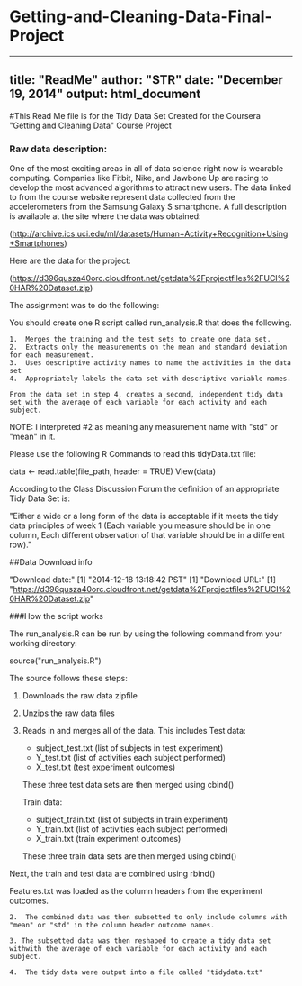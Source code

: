Getting-and-Cleaning-Data-Final-Project
=======================================
---
title: "ReadMe"
author: "STR"
date: "December 19, 2014"
output: html_document
---
#This Read Me file is for the Tidy Data Set Created for the Coursera "Getting and Cleaning Data" Course Project

### Raw data description:
One of the most exciting areas in all of data science right now is wearable computing. Companies like Fitbit, Nike, and Jawbone Up are racing to develop the most advanced algorithms to attract new users. The data linked to from the course website represent data collected from the accelerometers from the Samsung Galaxy S smartphone. A full description is available at the site where the data was obtained:

(http://archive.ics.uci.edu/ml/datasets/Human+Activity+Recognition+Using+Smartphones)

Here are the data for the project:

(https://d396qusza40orc.cloudfront.net/getdata%2Fprojectfiles%2FUCI%20HAR%20Dataset.zip) 

The assignment was to do the following:

You should create one R script called run_analysis.R that does the following. 

    1.  Merges the training and the test sets to create one data set.
    2.  Extracts only the measurements on the mean and standard deviation for each measurement. 
    3.  Uses descriptive activity names to name the activities in the data set
    4.  Appropriately labels the data set with descriptive variable names. 

    From the data set in step 4, creates a second, independent tidy data set with the average of each variable for each activity and each subject.

NOTE:  I interpreted #2 as meaning any measurement name with "std" or "mean" in it.

Please use the following R Commands to read this tidyData.txt file:

  data <- read.table(file_path, header = TRUE) 
  View(data)

According to the Class Discussion Forum the definition of an appropriate Tidy Data Set is:

  "Either a wide or a long form of the data is acceptable if it meets the tidy data principles of week 1 (Each variable you measure should be in one column, Each different observation of that variable should be in a different row)."
  
  ##Data Download info
  
  "Download date:"
[1] "2014-12-18 13:18:42 PST"
[1] "Download URL:"
[1] "https://d396qusza40orc.cloudfront.net/getdata%2Fprojectfiles%2FUCI%20HAR%20Dataset.zip"

  ###How the script works
  
  The run_analysis.R can be run by using the following command from your working directory:
  
  source("run_analysis.R")

The source follows these steps:

1.  Downloads the raw data zipfile
2.  Unzips the raw data files
3.  Reads in and merges all of the data.  This includes
    Test data:
    * subject_test.txt  (list of subjects in test experiment)
    * Y_test.txt (list of activities each subject performed)
    * X_test.txt (test experiment outcomes)
    
    These three test data sets are then merged using cbind()
    
    Train data:
    * subject_train.txt  (list of subjects in train experiment)
    * Y_train.txt (list of activities each subject performed)
    * X_train.txt (train experiment outcomes)
    
    These three train data sets are then merged using cbind()
  
  Next, the train and test data are combined using rbind()
  
  Features.txt was loaded as the column headers from the experiment outcomes.
  
    2.  The combined data was then subsetted to only include columns with "mean" or "std" in the column header outcome names.
    
    3. The subsetted data was then reshaped to create a tidy data set withwith the average of each variable for each activity and each subject.
    
    4.  The tidy data were output into a file called "tidydata.txt"

